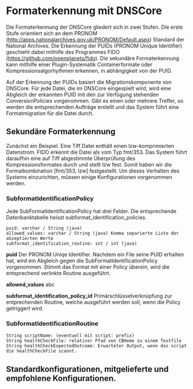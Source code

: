 # Formaterkennung mit DNSCore

Die Formaterkennung der DNSCore gliedert sich in zwei Stufen. Die erste Stufe orientiert sich an dem PRONOM (http://apps.nationalarchives.gov.uk/PRONOM/Default.aspx) Standard der National Archives. Die Erkennung der PUIDs (PRONOM Unique Identifier) geschieht dabei mithilfe des Programmes FIDO (https://github.com/openplanets/fido). Die sekundäre Formaterkennung kann mithilfe einer Plugin-Systematik Containerformate oder Kompressionsalgorhythmen erkennen, in abhängigkeit von der PUID.

Auf der Erkennung der PUIDs basiert die Migrationskomponente von DNSCore. Für jede Datei, die im DNSCore eingespielt wird, wird eine Abgleich der erkannten PUID mit den zur Verfügung stehenden ConversionPolicies vorgenommen. Gibt es einen oder mehrere Treffer, so werden die entsprechenden Aufträge erstellt und das System führt eine Formatmigration für die Datei durch.

## Sekundäre Formaterkennung

Zunächst ein Beispiel. Eine Tiff Datei enthält einen lzw-komprimierten Datenstrom. FIDO erkennt die Datei als vom Typ fmt/353. Das System führt daraufhin eine auf Tiff abgestimmte Überprüfung des Kompressionsformates durch und stellt lzw fest. Somit haben wir die Formatkombination [fmt/353, lzw] festgestellt. Um dieses Verhalten des Systems einzurichten, müssen einige Konfigurationen vorgenommen werden.

### SubformatIdentificationPolicy

Jede SubFormatIdentificationPolicy hat drei Felder. Die entsprechende Datenbanktabelle heisst subformat_identification_policies.

    puid: varchar / String (java)
    allowed_values: varchar / String (java) Komma separierte Liste der akzeptierten Werte
    subformat_identification_routine: int / int (java)
   
**puid** Der PRONOM Uniqe Identifier. Nachdem ein File seine PUID erhalten hat, wird ein Abgleich gegen die SubFormatIdentificationPolicy vorgenommen. Stimmt das Format mit einer Policy überein, wird die entsprechend verlinkte Routine ausgeführt.

**allowed_values** abc

**subformat_identification_policy_id** Primärschlüsselverknüpfung zur entprechenden Routine, welche ausgeführt werden soll, wenn die Policy getriggert wird.
   
   
### SubformatIdentificationRoutine

    String scriptName: (eventuell mit script: prefix)
    String healthCheckFile: relativer Pfad von CBHome zu einem Testfile
    String healthCheckExpectedOutcome: Erwarteter Output, wenn das script die healthCheckFile scannt.
    
## Standardkonfigurationen, mitgelieferte und empfohlene Konfigurationen.   
   




